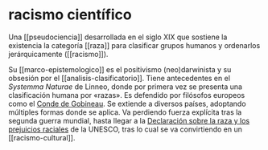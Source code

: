 # racismo científico
Una [[pseudociencia]] desarrollada en el siglo XIX que sostiene la existencia la categoría [[raza]] para clasificar grupos humanos y ordenarlos jerárquicamente ([[racismo]]).

Su [[marco-epistemologico]] es el positivismo (neo)darwinista y su obsesión por el [[analisis-clasificatorio]]. Tiene antecedentes en el *Systemma Naturae* de Linneo, donde por primera vez se presenta una clasificación humana por «razas». Es defendido por filósofos europeos como el [Conde de Gobineau](https://es.wikipedia.org/wiki/Joseph_Arthur_de_Gobineau). Se extiende a diversos países, adoptando múltiples formas donde se aplica. Va perdiendo fuerza explícita tras la segunda guerra mundial, hasta llegar a la [Declaración sobre la raza y los prejuicios raciales](https://www.ohchr.org/es/instruments-mechanisms/instruments/declaration-race-and-racial-prejudice) de la UNESCO, tras lo cual se va convirtiendo en un [[racismo-cultural]].
